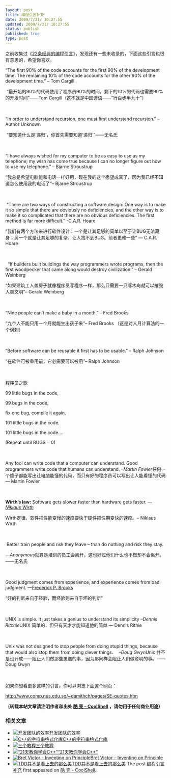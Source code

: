 ```yaml
---
layout: post
title: 编程引言补充
date: 2009/7/31/ 10:27:55
updated: 2009/7/31/ 10:27:55
status: publish
published: true
type: post
---
```


之前收集过《[22条经典的编程引言](https://coolshell.cn/articles/808.html "22条经典的编程引言 - 1,565 次浏览")》，发现还有一些未收录的，下面这些引言也很有意思的，希望你喜欢。


“The first 90% of the code accounts for the first 90% of the development time. The remaining 10% of the code accounts for the other 90% of the development time.” – Tom Cargill   

 “最开始的90%的代码使用了程序员90%的时间，剩下的10%的代码也需要90%的开发时间”——Tom Cargill（这不就是中国谚语——“行百步半九十”）


　


“In order to understand recursion, one must first understand recursion.” – Author Unknown   

 “要知道什么是‘递归’，你首先需要知道‘递归’”——无名氏



　


“I have always wished for my computer to be as easy to use as my telephone; my wish has come true because I can no longer figure out how to use my telephone.” – Bjarne Stroustrup   

“我总是希望电脑能和电话一样好用，现在我的这个愿望成真了，因为我已经不知道怎么使用我的电话了”– Bjarne Stroustrup


　


 “There are two ways of constructing a software design: One way is to make it so simple that there are obviously no deficiencies, and the other way is to make it so complicated that there are no obvious deficiencies. The first method is far more difficult.” -C.A.R. Hoare  

“我们有两个方法来进行软件设计：一个是让其足够的简单以至于让BUG无法藏身；另一个就是让其足够的复杂，让人找不到BUG。前者更难一些” — C.A.R. Hoare


　


  “If builders built buildings the way programmers wrote programs, then the first woodpecker that came along would destroy civilization.” – Gerald Weinberg  

“如果建筑工人盖房子就像程序员写程序一样，那么只需要一只啄木鸟就可以摧毁人类文明”– Gerald Weinberg


　


“Nine people can’t make a baby in a month.” – Fred Brooks   

“九个人不能只用一个月就能生出孩子来”– Fred Brooks （这是对人月计算法的一个讽刺）


 　


“Before software can be reusable it first has to be usable.” – Ralph Johnson  

“在软件可被重用前，它必需要可以被用”– Ralph Johnson


 　


程序员之歌  

99 little bugs in the code,  

99 bugs in the code,  

fix one bug, compile it again,  

101 little bugs in the code.  

101 little bugs in the code….  

(Repeat until BUGS = 0)


　


Any fool can write code that a computer can understand. Good programmers write code that humans can understand. *–Martin Fowler*任何一个傻子都能写出让电脑能懂的代码，而只有好的程序员可以写出让人能看懂的代码 — Martin Fowler


　


**Wirth’s law:** Software gets slower faster than hardware gets faster. —[*Niklaus Wirth*](http://en.wikipedia.org/wiki/Niklaus_Wirth)  

Wirth定律，软件把性能变慢的速度要快于硬件把性期变快的速度。– Niklaus Wirth


　


 Better train people and risk they leave – than do nothing and risk they stay.  

—*Anonymous*就算是培训的员工会离开，这也好过他们什么也不做却不会离开。——无名氏


　


Good judgment comes from experience, and experience comes from bad judgment. —[Frederick P. Brooks](http://en.wikipedia.org/wiki/Fred_Brooks)  

“好的判断来自于经验，而经验则来自于坏的判断”


　


UNIX is simple. It just takes a genius to understand its simplicity *–Dennis Ritchie*UNIX 简单的，但只有天才才能知道他的简单 — Dennis Rithie


　


Unix was not designed to stop people from doing stupid things, because that would also stop them from doing clever things. 　*–Doug Gwyn*Unix 并不是设计成——阻止人们做那些愚蠢的事，因为那同样会阻止人们做聪明的事。——Doug Gwyn


　


如果你想看更多这样的引言，你可以浏览下面这个网页：  

<http://www.comp.nus.edu.sg/~damithch/pages/SE-quotes.htm>



**（转载本站文章请注明作者和出处 [酷 壳 – CoolShell](https://coolshell.cn/) ，请勿用于任何商业用途）**



### 相关文章

* [![开发团队的效率](https://coolshell.cn/wp-content/uploads/2014/06/software_development-150x150.png)](https://coolshell.cn/articles/11656.html)[开发团队的效率](https://coolshell.cn/articles/11656.html)
* [![C++的字符串格式化库](https://coolshell.cn/wp-content/plugins/wordpress-23-related-posts-plugin/static/thumbs/3.jpg)](https://coolshell.cn/articles/3258.html)[C++的字符串格式化库](https://coolshell.cn/articles/3258.html)
* [![三个教程](https://coolshell.cn/wp-content/plugins/wordpress-23-related-posts-plugin/static/thumbs/7.jpg)](https://coolshell.cn/articles/3083.html)[三个教程](https://coolshell.cn/articles/3083.html)
* [![“21天教你学会C++”](https://coolshell.cn/wp-content/uploads/2010/03/Teach_Youself_CPP_21days-150x150.jpg)](https://coolshell.cn/articles/2250.html)[“21天教你学会C++”](https://coolshell.cn/articles/2250.html)
* [![Bret Victor – Inventing on Principle](https://coolshell.cn/wp-content/plugins/wordpress-23-related-posts-plugin/static/thumbs/24.jpg)](https://coolshell.cn/articles/6775.html)[Bret Victor – Inventing on Principle](https://coolshell.cn/articles/6775.html)
* [![TDD并不是看上去的那么美](https://coolshell.cn/wp-content/plugins/wordpress-23-related-posts-plugin/static/thumbs/10.jpg)](https://coolshell.cn/articles/3649.html)[TDD并不是看上去的那么美](https://coolshell.cn/articles/3649.html)
The post [编程引言补充](https://coolshell.cn/articles/1212.html) first appeared on [酷 壳 - CoolShell](https://coolshell.cn).